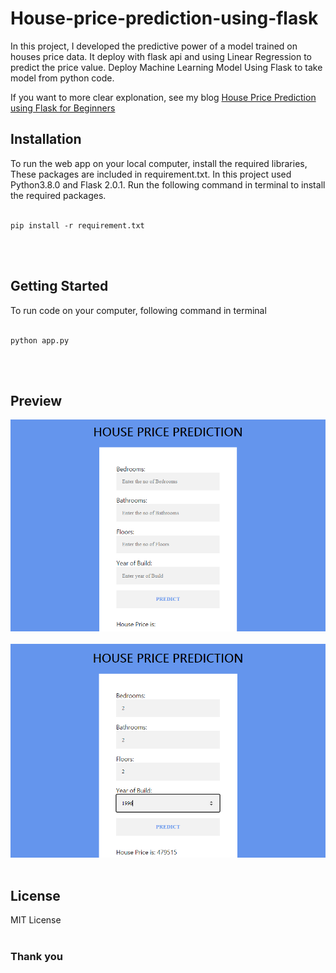 # House-price-prediction-using-flask
In this project, I developed the predictive power of a model trained on houses price data. It deploy with flask api and using Linear Regression to predict the price value. Deploy Machine Learning Model Using Flask to take model from python code.

If you want to more clear explonation, see my blog [House Price Prediction using Flask for Beginners](https://techyscientists.blogspot.com/2021/07/house-price-prediction-using-flask.html)

## Installation

To run the web app on your local computer, install the required libraries, These packages are included in requirement.txt. In this project used Python3.8.0 and Flask 2.0.1.
Run the following command in terminal to install the required packages.<br><br>

```
pip install -r requirement.txt
```
<br>
<br>

## Getting Started

To run code on your computer, following command in terminal<br><br>
```
python app.py
```
<br>
<br>

## Preview
<img src='https://github.com/JafirDon/House-price-prediction-using-flask/blob/main/static/images/form.png'></img>
<br>
<br>
<img src='https://github.com/JafirDon/House-price-prediction-using-flask/blob/main/static/images/prediction.png'></img>
<br>
<br>

## License
MIT License
<br>
<br>

### Thank you
